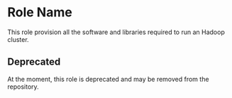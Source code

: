 Role Name
=========

This role provision all the software and libraries required to run an Hadoop
cluster.

Deprecated
----------

At the moment, this role is deprecated and may be removed from the repository.
